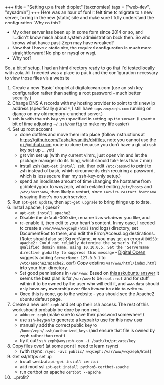 +++
title = "Setting up a fresh droplet"
[taxonomies]
tags = ["web-dev", "sysadmin"]
+++
Here was an hour of fun! It felt time to migrate to a new server, to ring
in the new (static) site and make sure I fully understand the
configuration. Why do this?

<!-- more -->

  * My other server has been up in some form since 2014 or so, and
      I...didn't know much about system administration back then. So who
      knows what havoc past-Zeph may have wreaked?
  * Now that I have a static site, the required configuration is much more
      straightforward! No php or mysql or wsgi.
  * Why not?

So, a bit of setup. I had an html directory ready to go that I'd tested
locally with zola. All I needed was a place to put it and the configuration
necessary to view those files via a website.

1. Create a  new 'Basic' droplet at digitalocean.com (use an ssh key
   configuration rather than setting a root password – much better
   security.)
2. Change DNS A records with my hosting provider to point to this new ip
   address (specifically `@` and `*`, I still have `apps.wxyzeph.com`
   running on django on my old memory-crunched server.)
3. ssh in with the ssh key you specified in setting up the server. (I spent
   a bit of time adjusting `~/.ssh/config` to make my life easier)
4. Set up root account
    - clone dotfiles and move them into place (follow instructions at
        https://github.com/TashaArvanitis/dotfiles, note you cannot use the
        git@github.com route to clone because you don't have a github ssh key
        set up ... yet)
    - get vim set up (with my current vimrc, just open vim and let the
        package manager do its thing, which should take less than 2 min)
    - install zsh (`apt-get install zsh`, then edit `/etc/passwd` to point to
        zsh instead of bash, which circumvents `chsh` requiring a password,
        which is less secure than my ssh-key-only setup.)
    - spend an inordinate amount of time changing the hostname from
        gobbledygook to wxyzeph, which entailed editing `/etc/hosts` and
        `/etc/hostname`, then likely a restart, since `service restart hostname`
        is saying there's no such service.
5. Run `apt-get update`, then `apt-get upgrade` to bring things up to date.
6. Install apache, I guess?
    - `apt-get install apache2`
    - Disable the default-000 site, rename it as whatever you like, and
    - re-enable it, then edit
        to your heart's content. In my case, I needed to create a
        `/var/www/wxyzeph/html` (and logs) directory, set DocumentRoot to
        there, and edit the Error/AccessLog destinations. (Note: should
        also set ServerName, or you may get an error `AH00558: apache2:
        Could not reliably determine the server's fully qualified domain
        name, using 10.10.0.5. Set the 'ServerName' directive globally to
        suppress this message` – [Digital
        Ocean](https://www.digitalocean.com/community/tutorials/apache-configuration-error-ah00558-could-not-reliably-determine-the-server-s-fully-qualified-domain-name#setting-a-global-servername-directive)
        suggests adding `ServerName: 127.0.0.1` to
        `/etc/apache2/apache2.conf`) Copy existing
        `var/www/html/index.html` into your html directory.
    - Set good permissions in `/var/www`. Based on [this askubuntu
        answer](https://askubuntu.com/questions/386928/default-permissions-for-var-www)
        it seems the best plan is for `/var/www` to be `root:root` and for
        stuff within it to be owned by the user who will edit it, and
        `www-data` should only have any ownership over files it *must* be
        able to write to.
    - Once this is done, go to the website – you should see the Apache2
        ubuntu default page.
7. Create a new user `zeph` and set up their ssh access. The rest of this
   work should probably be done by non-root.
    - `adduser zeph` (make sure to save their password somewhere!)
    - use `ssh-keygen` to generate a keypair to use for this new user
    - manually add the correct public key to `/home/zeph/.ssh/authorized_keys`
        (and ensure that file is owned by zeph rather than root!)
    - try it out! `ssh zeph@wxyzeph.com -i /path/to/private/key`
8. Copy files over! (at some point I need to learn rsync)
    - (with rsync: `rsync -avz public/ wxyzeph:/var/www/wxyzeph/html`)
9. Get ssl/https set up
    - install certbot `apt-get install certbot`
    - add mod ssl `apt-get install python3-certbot-apache`
    - run certbot on apache `certbot --apache`
10. ...profit?



